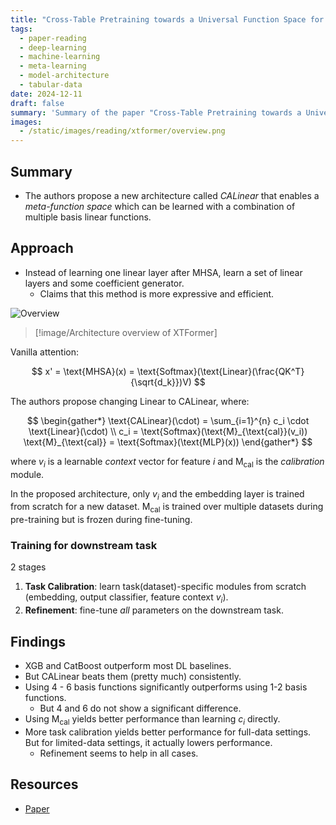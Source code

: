 ```yaml
---
title: "Cross-Table Pretraining towards a Universal Function Space for Heterogeneous Tabular Data"
tags:
  - paper-reading
  - deep-learning
  - machine-learning
  - meta-learning
  - model-architecture
  - tabular-data
date: 2024-12-11
draft: false
summary: 'Summary of the paper "Cross-Table Pretraining towards a Universal Function Space for Heterogeneous Tabular Data"'
images:
  - /static/images/reading/xtformer/overview.png
---
```


## Summary

- The authors propose a new architecture called _CALinear_ that enables a _meta-function space_ which can be learned with a combination of multiple basis linear functions.

## Approach

- Instead of learning one linear layer after MHSA, learn a set of linear layers and some coefficient generator.
  - Claims that this method is more expressive and efficient.

![Overview](/static/images/reading/xtformer/overview.png)

> [!image/Architecture overview of XTFormer]

Vanilla attention:

$$
x' = \text{MHSA}(x) = \text{Softmax}(\text{Linear}(\frac{QK^T}{\sqrt{d_k}})V)
$$

The authors propose changing $\text{Linear}$ to $\text{CALinear}$, where:

$$
\begin{gather*}
\text{CALinear}(\cdot) = \sum_{i=1}^{n} c_i \cdot \text{Linear}(\cdot) \\
c_i = \text{Softmax}(\text{M}_{\text{cal}}(v_i))
\text{M}_{\text{cal}} = \text{Softmax}(\text{MLP}(x))
\end{gather*}
$$

where $v_i$ is a learnable _context_ vector for feature $i$ and $\text{M}_{\text{cal}}$ is the _calibration_ module.

In the proposed architecture, only $v_i$ and the embedding layer is trained from scratch for a new dataset. $\text{M}_{\text{cal}}$ is trained over multiple datasets during pre-training but is frozen during fine-tuning.

### Training for downstream task

2 stages

1. **Task Calibration**: learn task(dataset)-specific modules from scratch (embedding, output classifier, feature context $v_i$).
2. **Refinement**: fine-tune _all_ parameters on the downstream task.

## Findings

- XGB and CatBoost outperform most DL baselines.
- But CALinear beats them (pretty much) consistently.
- Using 4 - 6 basis functions significantly outperforms using 1-2 basis functions.
  - But 4 and 6 do not show a significant difference.
- Using $\text{M}_{\text{cal}}$ yields better performance than learning $c_i$ directly.
- More task calibration yields better performance for full-data settings. But for limited-data settings, it actually lowers performance.
  - Refinement seems to help in all cases.

## Resources

- [Paper](https://arxiv.org/abs/2406.00281)
